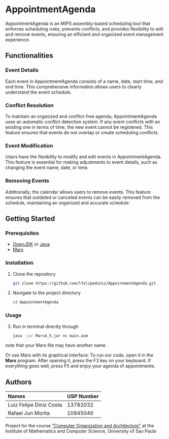 # AppointmentAgenda

AppointmentAgenda is an MIPS assembly-based scheduling tool that enforces scheduling rules, prevents conflicts, and provides flexibility to edit and remove events, ensuring an efficient and organized event management experience.

## Functionalities

### Event Details
Each event in AppointmentAgenda consists of a name, date, start time, and end time. This comprehensive information allows users to clearly understand the event schedule.

### Conflict Resolution
To maintain an organized and conflict-free agenda, AppointmentAgenda uses an automatic conflict detection system. If any event conflicts with an existing one in terms of time, the new event cannot be registered. This feature ensures that events do not overlap or create scheduling conflicts.

### Event Modification
Users have the flexibility to modify and edit events in AppointmentAgenda. This feature is essential for making adjustments to event details, such as changing the event name, date, or time.

### Removing Events
Additionally, the calendar allows users to remove events. This feature ensures that outdated or canceled events can be easily removed from the schedule, maintaining an organized and accurate schedule.

## Getting Started

### Prerequisites

- [OpenJDK](https://openjdk.org/) or [Java](https://www.oracle.com/br/java/technologies/downloads/)
- [Mars](https://courses.missouristate.edu/KenVollmar/mars/download.htm)

### Installation

1. Clone the repository

    ```bash
    git clone https://github.com/lfelipediniz/AppointmentAgenda.git
    ```

2. Navigate to the project directory

    ```bash
    cd AppointmentAgenda
    ```

### Usage

3. Run in terminal directly through
    ```bash
    java -jar Mars4_5.jar nc main.asm
    ```
note that your Mars file may have another name

Or use Mars with its graphical interface: To run our code, open it in the **Mars** program. After opening it, press the F3 key on your keyboard. If everything goes well, press F5 and enjoy your agenda of appointments.



## Authors

| Names                       | USP Number |
| :---------------------------| ---------- |
| Luiz Felipe Diniz Costa     | 13782032   |
| Rafael Jun Morita           | 10845040   |

Project for the course ["Computer Organization and Architecture"](https://uspdigital.usp.br/jupiterweb/obterDisciplina?sgldis=SSC0902) at the Institute of Mathematics and Computer Science, University of Sao Paulo

